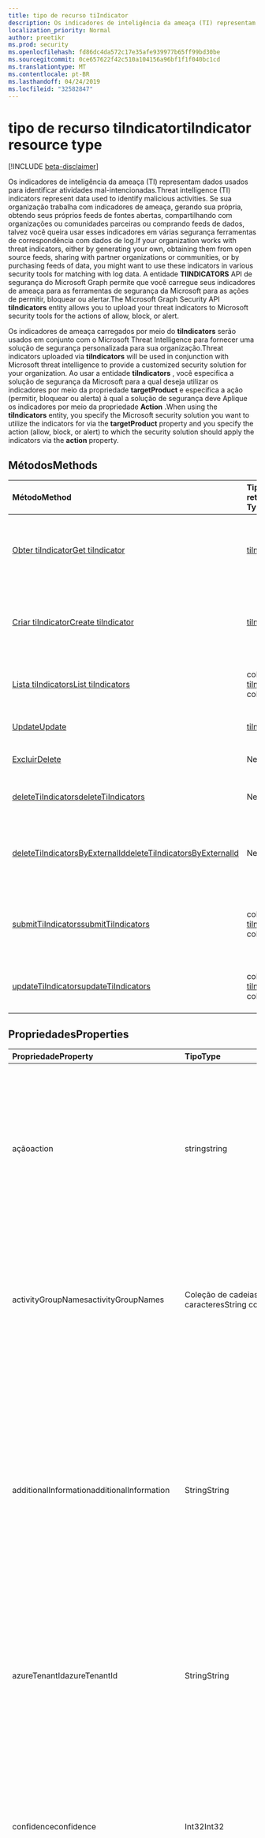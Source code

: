 ```yaml
---
title: tipo de recurso tiIndicator
description: Os indicadores de inteligência da ameaça (TI) representam dados usados para identificar atividades mal-intencionadas. Se sua organização trabalha com indicadores de ameaça, gerando sua própria, obtendo de feeds de origem aberta, compartilhando com organizações de parceiros ou comunidades, ou comprando feeds de dados, você geralmente deseja usar esses indicadores em várias segurança ferramentas de correspondência com dados de log. A entidade de segurança do gráfico tiIndicators permite que você carregue seus indicadores de ameaça para as ferramentas de segurança da Microsoft para as ações de permitir, bloquear ou alertar.
localization_priority: Normal
author: preetikr
ms.prod: security
ms.openlocfilehash: fd86dc4da572c17e35afe939977b65ff99bd30be
ms.sourcegitcommit: 0ce657622f42c510a104156a96bf1f1f040bc1cd
ms.translationtype: MT
ms.contentlocale: pt-BR
ms.lasthandoff: 04/24/2019
ms.locfileid: "32582847"
---
```

# <a name="tiindicator-resource-type"></a><span data-ttu-id="22541-105">tipo de recurso tiIndicator</span><span class="sxs-lookup"><span data-stu-id="22541-105">tiIndicator resource type</span></span>

[!INCLUDE [beta-disclaimer](../../includes/beta-disclaimer.md)]

<span data-ttu-id="22541-106">Os indicadores de inteligência da ameaça (TI) representam dados usados para identificar atividades mal-intencionadas.</span><span class="sxs-lookup"><span data-stu-id="22541-106">Threat intelligence (TI) indicators represent data used to identify malicious activities.</span></span> <span data-ttu-id="22541-107">Se sua organização trabalha com indicadores de ameaça, gerando sua própria, obtendo seus próprios feeds de fontes abertas, compartilhando com organizações ou comunidades parceiras ou comprando feeds de dados, talvez você queira usar esses indicadores em várias segurança ferramentas de correspondência com dados de log.</span><span class="sxs-lookup"><span data-stu-id="22541-107">If your organization works with threat indicators, either by generating your own, obtaining them from open source feeds, sharing with partner organizations or communities, or by purchasing feeds of data, you might want to use these indicators in various security tools for matching with log data.</span></span> <span data-ttu-id="22541-108">A entidade **TIINDICATORS** API de segurança do Microsoft Graph permite que você carregue seus indicadores de ameaça para as ferramentas de segurança da Microsoft para as ações de permitir, bloquear ou alertar.</span><span class="sxs-lookup"><span data-stu-id="22541-108">The Microsoft Graph Security API **tiIndicators** entity allows you to upload your threat indicators to Microsoft security tools for the actions of allow, block, or alert.</span></span>

<span data-ttu-id="22541-109">Os indicadores de ameaça carregados por meio do **tiIndicators** serão usados em conjunto com o Microsoft Threat Intelligence para fornecer uma solução de segurança personalizada para sua organização.</span><span class="sxs-lookup"><span data-stu-id="22541-109">Threat indicators uploaded via **tiIndicators** will be used in conjunction with Microsoft threat intelligence to provide a customized security solution for your organization.</span></span> <span data-ttu-id="22541-110">Ao usar a entidade **tiIndicators** , você especifica a solução de segurança da Microsoft para a qual deseja utilizar os indicadores por meio da propriedade **targetProduct** e especifica a ação (permitir, bloquear ou alerta) à qual a solução de segurança deve Aplique os indicadores por meio da propriedade **Action** .</span><span class="sxs-lookup"><span data-stu-id="22541-110">When using the **tiIndicators** entity, you specify the Microsoft security solution you want to utilize the indicators for via the **targetProduct** property and you specify the action (allow, block, or alert) to which the security solution should apply the indicators via the **action** property.</span></span>

## <a name="methods"></a><span data-ttu-id="22541-111">Métodos</span><span class="sxs-lookup"><span data-stu-id="22541-111">Methods</span></span>

| <span data-ttu-id="22541-112">Método</span><span class="sxs-lookup"><span data-stu-id="22541-112">Method</span></span>       | <span data-ttu-id="22541-113">Tipo de retorno</span><span class="sxs-lookup"><span data-stu-id="22541-113">Return Type</span></span> | <span data-ttu-id="22541-114">Descrição</span><span class="sxs-lookup"><span data-stu-id="22541-114">Description</span></span> |
|:-------------|:------------|:------------|
| [<span data-ttu-id="22541-115">Obter tiIndicator</span><span class="sxs-lookup"><span data-stu-id="22541-115">Get tiIndicator</span></span>](../api/tiindicator-get.md) | [<span data-ttu-id="22541-116">tiIndicator</span><span class="sxs-lookup"><span data-stu-id="22541-116">tiIndicator</span></span>](tiindicator.md) | <span data-ttu-id="22541-117">Leia as propriedades e os relacionamentos do objeto tiIndicator.</span><span class="sxs-lookup"><span data-stu-id="22541-117">Read properties and relationships of tiIndicator object.</span></span> |
| [<span data-ttu-id="22541-118">Criar tiIndicator</span><span class="sxs-lookup"><span data-stu-id="22541-118">Create tiIndicator</span></span>](../api/tiindicators-post.md) | [<span data-ttu-id="22541-119">tiIndicator</span><span class="sxs-lookup"><span data-stu-id="22541-119">tiIndicator</span></span>](tiindicator.md) | <span data-ttu-id="22541-120">Crie um novo tiIndicator postando na coleção tiIndicators.</span><span class="sxs-lookup"><span data-stu-id="22541-120">Create a new tiIndicator by posting to the tiIndicators collection.</span></span> |
| [<span data-ttu-id="22541-121">Lista tiIndicators</span><span class="sxs-lookup"><span data-stu-id="22541-121">List tiIndicators</span></span>](../api/tiindicators-list.md) | <span data-ttu-id="22541-122">coleção [tiIndicator](tiindicator.md)</span><span class="sxs-lookup"><span data-stu-id="22541-122">[tiIndicator](tiindicator.md) collection</span></span> | <span data-ttu-id="22541-123">Obtenha uma coleção de objetos tiIndicator.</span><span class="sxs-lookup"><span data-stu-id="22541-123">Get a tiIndicator object collection.</span></span> |
| [<span data-ttu-id="22541-124">Update</span><span class="sxs-lookup"><span data-stu-id="22541-124">Update</span></span>](../api/tiindicator-update.md) | [<span data-ttu-id="22541-125">tiIndicator</span><span class="sxs-lookup"><span data-stu-id="22541-125">tiIndicator</span></span>](tiindicator.md) | <span data-ttu-id="22541-126">Atualize o objeto tiIndicator.</span><span class="sxs-lookup"><span data-stu-id="22541-126">Update tiIndicator object.</span></span> |
| [<span data-ttu-id="22541-127">Excluir</span><span class="sxs-lookup"><span data-stu-id="22541-127">Delete</span></span>](../api/tiindicator-delete.md) | <span data-ttu-id="22541-128">Nenhum</span><span class="sxs-lookup"><span data-stu-id="22541-128">None</span></span> | <span data-ttu-id="22541-129">Exclua o objeto tiIndicator.</span><span class="sxs-lookup"><span data-stu-id="22541-129">Delete tiIndicator object.</span></span> |
|[<span data-ttu-id="22541-130">deleteTiIndicators</span><span class="sxs-lookup"><span data-stu-id="22541-130">deleteTiIndicators</span></span>](../api/tiindicator-deletetiindicators.md)|<span data-ttu-id="22541-131">Nenhum</span><span class="sxs-lookup"><span data-stu-id="22541-131">None</span></span>| <span data-ttu-id="22541-132">Excluir vários objetos tiIndicator.</span><span class="sxs-lookup"><span data-stu-id="22541-132">Delete multiple tiIndicator objects.</span></span>|
|[<span data-ttu-id="22541-133">deleteTiIndicatorsByExternalId</span><span class="sxs-lookup"><span data-stu-id="22541-133">deleteTiIndicatorsByExternalId</span></span>](../api/tiindicator-deletetiindicatorsbyexternalid.md)|<span data-ttu-id="22541-134">Nenhum</span><span class="sxs-lookup"><span data-stu-id="22541-134">None</span></span>| <span data-ttu-id="22541-135">Excluir vários objetos tiIndicator pela `externalId` propriedade.</span><span class="sxs-lookup"><span data-stu-id="22541-135">Delete multiple tiIndicator objects by the `externalId` property.</span></span>|
|[<span data-ttu-id="22541-136">submitTiIndicators</span><span class="sxs-lookup"><span data-stu-id="22541-136">submitTiIndicators</span></span>](../api/tiindicator-submittiindicators.md)|<span data-ttu-id="22541-137">coleção [tiIndicator](tiindicator.md)</span><span class="sxs-lookup"><span data-stu-id="22541-137">[tiIndicator](tiindicator.md) collection</span></span>|<span data-ttu-id="22541-138">Criar novo tiIndicators postando uma coleção tiIndicators.</span><span class="sxs-lookup"><span data-stu-id="22541-138">Create new tiIndicators by posting a tiIndicators collection.</span></span>|
|[<span data-ttu-id="22541-139">updateTiIndicators</span><span class="sxs-lookup"><span data-stu-id="22541-139">updateTiIndicators</span></span>](../api/tiindicator-updatetiindicators.md)|<span data-ttu-id="22541-140">coleção [tiIndicator](tiindicator.md)</span><span class="sxs-lookup"><span data-stu-id="22541-140">[tiIndicator](tiindicator.md) collection</span></span>| <span data-ttu-id="22541-141">Atualizar vários objetos tiIndicator.</span><span class="sxs-lookup"><span data-stu-id="22541-141">Update multiple tiIndicator objects.</span></span>|

## <a name="properties"></a><span data-ttu-id="22541-142">Propriedades</span><span class="sxs-lookup"><span data-stu-id="22541-142">Properties</span></span>

| <span data-ttu-id="22541-143">Propriedade</span><span class="sxs-lookup"><span data-stu-id="22541-143">Property</span></span>     | <span data-ttu-id="22541-144">Tipo</span><span class="sxs-lookup"><span data-stu-id="22541-144">Type</span></span>        | <span data-ttu-id="22541-145">Descrição</span><span class="sxs-lookup"><span data-stu-id="22541-145">Description</span></span> |
|:-------------|:------------|:------------|
|<span data-ttu-id="22541-146">ação</span><span class="sxs-lookup"><span data-stu-id="22541-146">action</span></span>|<span data-ttu-id="22541-147">string</span><span class="sxs-lookup"><span data-stu-id="22541-147">string</span></span>| <span data-ttu-id="22541-148">A ação a ser aplicada se o indicador for correspondido de dentro da ferramenta de segurança do targetProduct.</span><span class="sxs-lookup"><span data-stu-id="22541-148">The action to apply if the indicator is matched from within the targetProduct security tool.</span></span> <span data-ttu-id="22541-149">Os valores possíveis são: `unknown`, `allow`, `block`, `alert`.</span><span class="sxs-lookup"><span data-stu-id="22541-149">Possible values are: `unknown`, `allow`, `block`, `alert`.</span></span> <span data-ttu-id="22541-150">**Obrigatório.**</span><span class="sxs-lookup"><span data-stu-id="22541-150">**Required.**</span></span>|
|<span data-ttu-id="22541-151">activityGroupNames</span><span class="sxs-lookup"><span data-stu-id="22541-151">activityGroupNames</span></span>|<span data-ttu-id="22541-152">Coleção de cadeias de caracteres</span><span class="sxs-lookup"><span data-stu-id="22541-152">String collection</span></span>|<span data-ttu-id="22541-153">O nome do Cyber Threat Intelligence (s) para as partes responsáveis pela atividade mal-intencionada coberta pelo indicador de ameaças.</span><span class="sxs-lookup"><span data-stu-id="22541-153">The cyber threat intelligence name(s) for the parties responsible for the malicious activity covered by the threat indicator.</span></span>|
|<span data-ttu-id="22541-154">additionalInformation</span><span class="sxs-lookup"><span data-stu-id="22541-154">additionalInformation</span></span>|<span data-ttu-id="22541-155">String</span><span class="sxs-lookup"><span data-stu-id="22541-155">String</span></span>|<span data-ttu-id="22541-156">Uma área catchall na qual os dados extras do indicador não cobertos pelas outras propriedades de tiIndicator podem ser colocados.</span><span class="sxs-lookup"><span data-stu-id="22541-156">A catchall area into which extra data from the indicator not covered by the other tiIndicator properties may be placed.</span></span> <span data-ttu-id="22541-157">Os dados colocados no additionalInformation normalmente não serão utilizados pela ferramenta de segurança do targetProduct.</span><span class="sxs-lookup"><span data-stu-id="22541-157">Data placed into additionalInformation will typically not be utilized by the targetProduct security tool.</span></span>|
|<span data-ttu-id="22541-158">azureTenantId</span><span class="sxs-lookup"><span data-stu-id="22541-158">azureTenantId</span></span>|<span data-ttu-id="22541-159">String</span><span class="sxs-lookup"><span data-stu-id="22541-159">String</span></span>| <span data-ttu-id="22541-160">Marcado pelo sistema quando o indicador está ingerido.</span><span class="sxs-lookup"><span data-stu-id="22541-160">Stamped by the system when the indicator is ingested.</span></span> <span data-ttu-id="22541-161">A ID de locatário do Azure Active Directory do cliente remetente.</span><span class="sxs-lookup"><span data-stu-id="22541-161">The Azure Active Directory tenant id of submitting client.</span></span> <span data-ttu-id="22541-162">**Obrigatório.**</span><span class="sxs-lookup"><span data-stu-id="22541-162">**Required.**</span></span>|
|<span data-ttu-id="22541-163">confidence</span><span class="sxs-lookup"><span data-stu-id="22541-163">confidence</span></span>|<span data-ttu-id="22541-164">Int32</span><span class="sxs-lookup"><span data-stu-id="22541-164">Int32</span></span>|<span data-ttu-id="22541-165">Um inteiro representando a confiança dos dados dentro do indicador identifica precisamente o comportamento mal-intencionado.</span><span class="sxs-lookup"><span data-stu-id="22541-165">An integer representing the confidence the data within the indicator accurately identifies malicious behavior.</span></span> <span data-ttu-id="22541-166">Os valores aceitáveis são 0 – 100 com 100 sendo os mais altos.</span><span class="sxs-lookup"><span data-stu-id="22541-166">Acceptable values are 0 – 100 with 100 being the highest.</span></span>|
|<span data-ttu-id="22541-167">description</span><span class="sxs-lookup"><span data-stu-id="22541-167">description</span></span>|<span data-ttu-id="22541-168">String</span><span class="sxs-lookup"><span data-stu-id="22541-168">String</span></span>| <span data-ttu-id="22541-169">Breve descrição (100 caracteres ou menos) da ameaça representada pelo indicador.</span><span class="sxs-lookup"><span data-stu-id="22541-169">Brief description (100 characters or less) of the threat represented by the indicator.</span></span> <span data-ttu-id="22541-170">**Obrigatório.**</span><span class="sxs-lookup"><span data-stu-id="22541-170">**Required.**</span></span>|
|<span data-ttu-id="22541-171">diamondModel</span><span class="sxs-lookup"><span data-stu-id="22541-171">diamondModel</span></span>|[<span data-ttu-id="22541-172">diamondModel</span><span class="sxs-lookup"><span data-stu-id="22541-172">diamondModel</span></span>](#diamondmodel-values)|<span data-ttu-id="22541-173">A área do modelo em losango em que esse indicador existe.</span><span class="sxs-lookup"><span data-stu-id="22541-173">The area of the Diamond Model in which this indicator exists.</span></span> <span data-ttu-id="22541-174">Os valores possíveis são: `unknown`, `adversary`, `capability`, `infrastructure`, `victim`.</span><span class="sxs-lookup"><span data-stu-id="22541-174">Possible values are: `unknown`, `adversary`, `capability`, `infrastructure`, `victim`.</span></span>|
|<span data-ttu-id="22541-175">expirationDateTime</span><span class="sxs-lookup"><span data-stu-id="22541-175">expirationDateTime</span></span>|<span data-ttu-id="22541-176">DateTimeOffset</span><span class="sxs-lookup"><span data-stu-id="22541-176">DateTimeOffset</span></span>| <span data-ttu-id="22541-177">Cadeia de caracteres DateTime indicando quando o indicador expira.</span><span class="sxs-lookup"><span data-stu-id="22541-177">DateTime string indicating when the Indicator expires.</span></span> <span data-ttu-id="22541-178">Todos os indicadores devem ter uma data de vencimento para evitar indicadores obsoletos persistentes no sistema.</span><span class="sxs-lookup"><span data-stu-id="22541-178">All indicators must have an expiration date to avoid stale indicators persisting in the system.</span></span> <span data-ttu-id="22541-179">O tipo Timestamp representa informações de data e hora usando o formato ISO 8601 e está sempre no horário UTC.</span><span class="sxs-lookup"><span data-stu-id="22541-179">The Timestamp type represents date and time information using ISO 8601 format and is always in UTC time.</span></span> <span data-ttu-id="22541-180">Por exemplo, meia-noite em UTC no dia 1º de janeiro de 2014 teria esta aparência: `'2014-01-01T00:00:00Z'`.</span><span class="sxs-lookup"><span data-stu-id="22541-180">For example, midnight UTC on Jan 1, 2014 would look like this: `'2014-01-01T00:00:00Z'`.</span></span> <span data-ttu-id="22541-181">**Obrigatório.**</span><span class="sxs-lookup"><span data-stu-id="22541-181">**Required.**</span></span>|
|<span data-ttu-id="22541-182">externalId</span><span class="sxs-lookup"><span data-stu-id="22541-182">externalId</span></span>|<span data-ttu-id="22541-183">Cadeia de caracteres</span><span class="sxs-lookup"><span data-stu-id="22541-183">String</span></span>| <span data-ttu-id="22541-184">Um número de identificação que liga o indicador de volta para o sistema do provedor de indicadores (por exemplo, uma chave externa).</span><span class="sxs-lookup"><span data-stu-id="22541-184">An identification number that ties the indicator back to the indicator provider’s system (e.g. a foreign key).</span></span> |
|<span data-ttu-id="22541-185">id</span><span class="sxs-lookup"><span data-stu-id="22541-185">id</span></span>|<span data-ttu-id="22541-186">Cadeia de caracteres</span><span class="sxs-lookup"><span data-stu-id="22541-186">String</span></span>|<span data-ttu-id="22541-187">Criado pelo sistema quando o indicador é ingerido.</span><span class="sxs-lookup"><span data-stu-id="22541-187">Created by the system when the indicator is ingested.</span></span> <span data-ttu-id="22541-188">GUID gerado/identificador exclusivo.</span><span class="sxs-lookup"><span data-stu-id="22541-188">Generated GUID/unique identifier.</span></span> <span data-ttu-id="22541-189">Somente leitura.</span><span class="sxs-lookup"><span data-stu-id="22541-189">Read-only.</span></span>|
|<span data-ttu-id="22541-190">ingestedDateTime</span><span class="sxs-lookup"><span data-stu-id="22541-190">ingestedDateTime</span></span>|<span data-ttu-id="22541-191">DateTimeOffset</span><span class="sxs-lookup"><span data-stu-id="22541-191">DateTimeOffset</span></span>| <span data-ttu-id="22541-192">Marcado pelo sistema quando o indicador está ingerido.</span><span class="sxs-lookup"><span data-stu-id="22541-192">Stamped by the system when the indicator is ingested.</span></span> <span data-ttu-id="22541-193">O tipo Timestamp representa informações de data e hora usando o formato ISO 8601 e está sempre no horário UTC.</span><span class="sxs-lookup"><span data-stu-id="22541-193">The Timestamp type represents date and time information using ISO 8601 format and is always in UTC time.</span></span> <span data-ttu-id="22541-194">Por exemplo, meia-noite em UTC no dia 1º de janeiro de 2014 teria esta aparência: `'2014-01-01T00:00:00Z'`</span><span class="sxs-lookup"><span data-stu-id="22541-194">For example, midnight UTC on Jan 1, 2014 would look like this: `'2014-01-01T00:00:00Z'`</span></span>|
|<span data-ttu-id="22541-195">isActive</span><span class="sxs-lookup"><span data-stu-id="22541-195">isActive</span></span>|<span data-ttu-id="22541-196">Booliano</span><span class="sxs-lookup"><span data-stu-id="22541-196">Boolean</span></span>| <span data-ttu-id="22541-197">Usado para desativar indicadores no sistema.</span><span class="sxs-lookup"><span data-stu-id="22541-197">Used to deactivate indicators within system.</span></span> <span data-ttu-id="22541-198">Por padrão, qualquer indicador enviado é definido como ativo.</span><span class="sxs-lookup"><span data-stu-id="22541-198">By default, any indicator submitted is set as active.</span></span> <span data-ttu-id="22541-199">No enTanto, os provedores podem enviar indicadores existentes com este conjunto como ' false ' para desativar indicadores no sistema.</span><span class="sxs-lookup"><span data-stu-id="22541-199">However, providers may submit existing indicators with this set to ‘False’ to deactivate indicators in the system.</span></span>|
|<span data-ttu-id="22541-200">killChain</span><span class="sxs-lookup"><span data-stu-id="22541-200">killChain</span></span>|<span data-ttu-id="22541-201">coleção [killChain](#killchain-values)</span><span class="sxs-lookup"><span data-stu-id="22541-201">[killChain](#killchain-values) collection</span></span>|<span data-ttu-id="22541-202">Uma matriz JSON de cadeias de caracteres que descreve o ponto ou os pontos na cadeia de Kill que este indicador aponta.</span><span class="sxs-lookup"><span data-stu-id="22541-202">A JSON array of strings that describes which point or points on the Kill Chain this indicator targets.</span></span> <span data-ttu-id="22541-203">Consulte ' valores killChain ' abaixo para ver os valores exatos.</span><span class="sxs-lookup"><span data-stu-id="22541-203">See ‘killChain values’ below for exact values.</span></span> |
|<span data-ttu-id="22541-204">knownFalsePositives</span><span class="sxs-lookup"><span data-stu-id="22541-204">knownFalsePositives</span></span>|<span data-ttu-id="22541-205">String</span><span class="sxs-lookup"><span data-stu-id="22541-205">String</span></span>|<span data-ttu-id="22541-206">Cenários nos quais o indicador pode causar falsos positivos.</span><span class="sxs-lookup"><span data-stu-id="22541-206">Scenarios in which the indicator may cause false positives.</span></span> <span data-ttu-id="22541-207">Isso deve ser um texto legível por pessoas.</span><span class="sxs-lookup"><span data-stu-id="22541-207">This should be human-readable text.</span></span>|
|<span data-ttu-id="22541-208">lastReportedDateTime</span><span class="sxs-lookup"><span data-stu-id="22541-208">lastReportedDateTime</span></span>|<span data-ttu-id="22541-209">DateTimeOffset</span><span class="sxs-lookup"><span data-stu-id="22541-209">DateTimeOffset</span></span>|<span data-ttu-id="22541-210">A última vez que o indicador foi visto.</span><span class="sxs-lookup"><span data-stu-id="22541-210">The last time the indicator was seen.</span></span> <span data-ttu-id="22541-211">O tipo Timestamp representa informações de data e hora usando o formato ISO 8601 e está sempre no horário UTC.</span><span class="sxs-lookup"><span data-stu-id="22541-211">The Timestamp type represents date and time information using ISO 8601 format and is always in UTC time.</span></span> <span data-ttu-id="22541-212">Por exemplo, meia-noite em UTC no dia 1º de janeiro de 2014 teria esta aparência: `'2014-01-01T00:00:00Z'`</span><span class="sxs-lookup"><span data-stu-id="22541-212">For example, midnight UTC on Jan 1, 2014 would look like this: `'2014-01-01T00:00:00Z'`</span></span>|
|<span data-ttu-id="22541-213">malwareFamilyNames</span><span class="sxs-lookup"><span data-stu-id="22541-213">malwareFamilyNames</span></span>|<span data-ttu-id="22541-214">Coleção de cadeias de caracteres</span><span class="sxs-lookup"><span data-stu-id="22541-214">String collection</span></span>|<span data-ttu-id="22541-215">O nome da família de malware associado a um indicador, se existir.</span><span class="sxs-lookup"><span data-stu-id="22541-215">The malware family name associated with an indicator if it exists.</span></span> <span data-ttu-id="22541-216">A Microsoft prefere o nome da família de malware da Microsoft, se possível, que possa ser encontrado por meio da [enciclopédia de ameaças](https://www.microsoft.com/wdsi/threats)de inteligência de segurança do Windows Defender.</span><span class="sxs-lookup"><span data-stu-id="22541-216">Microsoft prefers the Microsoft malware family name if at all possible which can be found via the Windows Defender Security Intelligence [threat encyclopedia](https://www.microsoft.com/wdsi/threats).</span></span>|
|<span data-ttu-id="22541-217">passiveOnly</span><span class="sxs-lookup"><span data-stu-id="22541-217">passiveOnly</span></span>|<span data-ttu-id="22541-218">Booliano</span><span class="sxs-lookup"><span data-stu-id="22541-218">Boolean</span></span> |<span data-ttu-id="22541-219">Determina se o indicador deve acionar um evento que é visível para um usuário final.</span><span class="sxs-lookup"><span data-stu-id="22541-219">Determines if the indicator should trigger an event that is visible to an end-user.</span></span> <span data-ttu-id="22541-220">Quando definido como ' true ', as ferramentas de segurança não notificarão o usuário final de que um ' hit ' ocorreu.</span><span class="sxs-lookup"><span data-stu-id="22541-220">When set to ‘true,’ security tools will not notify the end user that a ‘hit’ has occurred.</span></span> <span data-ttu-id="22541-221">Isso geralmente é tratado como um modo de auditoria ou silencioso por produtos de segurança onde eles simplesmente farão o registro de que uma correspondência ocorreu, mas não executará a ação.</span><span class="sxs-lookup"><span data-stu-id="22541-221">This is most often treated as audit or silent mode by security products where they will simply log that a match occurred but will not perform the action.</span></span> <span data-ttu-id="22541-222">O valor padrão é falso.</span><span class="sxs-lookup"><span data-stu-id="22541-222">Default value is false.</span></span> |
|<span data-ttu-id="22541-223">severity</span><span class="sxs-lookup"><span data-stu-id="22541-223">severity</span></span>|<span data-ttu-id="22541-224">Int32</span><span class="sxs-lookup"><span data-stu-id="22541-224">Int32</span></span>| <span data-ttu-id="22541-225">Um inteiro que representa a gravidade do comportamento mal-intencionado identificado pelos dados dentro do indicador.</span><span class="sxs-lookup"><span data-stu-id="22541-225">An integer representing the severity of the malicious behavior identified by the data within the indicator.</span></span> <span data-ttu-id="22541-226">Os valores aceitáveis são 0 – 5, onde 5 é o mais grave e zero não é grave.</span><span class="sxs-lookup"><span data-stu-id="22541-226">Acceptable values are 0 – 5 where 5 is the most severe and zero is not severe at all.</span></span> <span data-ttu-id="22541-227">O valor padrão é 3.</span><span class="sxs-lookup"><span data-stu-id="22541-227">Default value is 3.</span></span> |
|<span data-ttu-id="22541-228">tags</span><span class="sxs-lookup"><span data-stu-id="22541-228">tags</span></span>|<span data-ttu-id="22541-229">String collection</span><span class="sxs-lookup"><span data-stu-id="22541-229">String collection</span></span>|<span data-ttu-id="22541-230">Uma matriz JSON de cadeias de caracteres que armazena marcas arbitrárias/palavras-chave.</span><span class="sxs-lookup"><span data-stu-id="22541-230">A JSON array of strings that stores arbitrary tags/keywords.</span></span> |
|<span data-ttu-id="22541-231">targetProduct</span><span class="sxs-lookup"><span data-stu-id="22541-231">targetProduct</span></span>|<span data-ttu-id="22541-232">String</span><span class="sxs-lookup"><span data-stu-id="22541-232">String</span></span>|<span data-ttu-id="22541-233">Um valor String que representa um único produto de segurança ao qual o indicador deve ser aplicado.</span><span class="sxs-lookup"><span data-stu-id="22541-233">A string value representing a single security product to which the indicator should be applied.</span></span> <span data-ttu-id="22541-234">Os valores aceitáveis `Azure Sentinel`são:.</span><span class="sxs-lookup"><span data-stu-id="22541-234">Acceptable values are: `Azure Sentinel`.</span></span> <span data-ttu-id="22541-235">**Required**</span><span class="sxs-lookup"><span data-stu-id="22541-235">**Required**</span></span>|
|<span data-ttu-id="22541-236">threattype</span><span class="sxs-lookup"><span data-stu-id="22541-236">threatType</span></span>|[<span data-ttu-id="22541-237">threattype</span><span class="sxs-lookup"><span data-stu-id="22541-237">threatType</span></span>](#threattype-values)| <span data-ttu-id="22541-238">Cada indicador deve ter um tipo de ameaça de indicador válido.</span><span class="sxs-lookup"><span data-stu-id="22541-238">Each indicator must have a valid Indicator Threat Type.</span></span> <span data-ttu-id="22541-239">Os valores possíveis são: `Botnet`, `C2`, `CryptoMining`, `Darknet`, `DDoS`, `MaliciousUrl`, `Malware`, `Phishing`, `Proxy`, `PUA`, `WatchList`.</span><span class="sxs-lookup"><span data-stu-id="22541-239">Possible values are: `Botnet`, `C2`, `CryptoMining`, `Darknet`, `DDoS`, `MaliciousUrl`, `Malware`, `Phishing`, `Proxy`, `PUA`, `WatchList`.</span></span> <span data-ttu-id="22541-240">**Obrigatório.**</span><span class="sxs-lookup"><span data-stu-id="22541-240">**Required.**</span></span> |
|<span data-ttu-id="22541-241">tlpLevel</span><span class="sxs-lookup"><span data-stu-id="22541-241">tlpLevel</span></span>|[<span data-ttu-id="22541-242">tlpLevel</span><span class="sxs-lookup"><span data-stu-id="22541-242">tlpLevel</span></span>](#tlplevel-values)| <span data-ttu-id="22541-243">Valor do protocolo de luz de tráfego para o indicador.</span><span class="sxs-lookup"><span data-stu-id="22541-243">Traffic Light Protocol value for the indicator.</span></span> <span data-ttu-id="22541-244">Os valores possíveis são: `unknown`, `white`, `green`, `amber`, `red`.</span><span class="sxs-lookup"><span data-stu-id="22541-244">Possible values are: `unknown`, `white`, `green`, `amber`, `red`.</span></span> <span data-ttu-id="22541-245">**Obrigatório.**</span><span class="sxs-lookup"><span data-stu-id="22541-245">**Required.**</span></span>|

### <a name="indicator-observables---email"></a><span data-ttu-id="22541-246">Indicador observáveis-email</span><span class="sxs-lookup"><span data-stu-id="22541-246">Indicator Observables - Email</span></span>

| <span data-ttu-id="22541-247">Propriedade</span><span class="sxs-lookup"><span data-stu-id="22541-247">Property</span></span>     | <span data-ttu-id="22541-248">Tipo</span><span class="sxs-lookup"><span data-stu-id="22541-248">Type</span></span>        | <span data-ttu-id="22541-249">Descrição</span><span class="sxs-lookup"><span data-stu-id="22541-249">Description</span></span> |
|:-------------|:------------|:------------|
|<span data-ttu-id="22541-250">emailEncoding</span><span class="sxs-lookup"><span data-stu-id="22541-250">emailEncoding</span></span>|<span data-ttu-id="22541-251">String</span><span class="sxs-lookup"><span data-stu-id="22541-251">String</span></span>|<span data-ttu-id="22541-252">O tipo de codificação de texto usado no email.</span><span class="sxs-lookup"><span data-stu-id="22541-252">The type of text encoding used in the email.</span></span>|
|<span data-ttu-id="22541-253">emailLanguage</span><span class="sxs-lookup"><span data-stu-id="22541-253">emailLanguage</span></span>|<span data-ttu-id="22541-254">String</span><span class="sxs-lookup"><span data-stu-id="22541-254">String</span></span>|<span data-ttu-id="22541-255">O idioma do email.</span><span class="sxs-lookup"><span data-stu-id="22541-255">The language of the email.</span></span>|
|<span data-ttu-id="22541-256">emailRecipient</span><span class="sxs-lookup"><span data-stu-id="22541-256">emailRecipient</span></span>|<span data-ttu-id="22541-257">String</span><span class="sxs-lookup"><span data-stu-id="22541-257">String</span></span>|<span data-ttu-id="22541-258">Endereço de email do destinatário.</span><span class="sxs-lookup"><span data-stu-id="22541-258">Recipient email address.</span></span>|
|<span data-ttu-id="22541-259">emailSenderAddress</span><span class="sxs-lookup"><span data-stu-id="22541-259">emailSenderAddress</span></span>|<span data-ttu-id="22541-260">String</span><span class="sxs-lookup"><span data-stu-id="22541-260">String</span></span>|<span data-ttu-id="22541-261">Endereço de email do attacker& # 124; vítima.</span><span class="sxs-lookup"><span data-stu-id="22541-261">Email address of the attacker&#124;victim.</span></span>|
|<span data-ttu-id="22541-262">emailSenderName</span><span class="sxs-lookup"><span data-stu-id="22541-262">emailSenderName</span></span>|<span data-ttu-id="22541-263">String</span><span class="sxs-lookup"><span data-stu-id="22541-263">String</span></span>|<span data-ttu-id="22541-264">Nome exibido da attacker& # 124; vítima.</span><span class="sxs-lookup"><span data-stu-id="22541-264">Displayed name of the attacker&#124;victim.</span></span>|
|<span data-ttu-id="22541-265">emailSourceDomain</span><span class="sxs-lookup"><span data-stu-id="22541-265">emailSourceDomain</span></span>|<span data-ttu-id="22541-266">String</span><span class="sxs-lookup"><span data-stu-id="22541-266">String</span></span>|<span data-ttu-id="22541-267">Domínio usado no email.</span><span class="sxs-lookup"><span data-stu-id="22541-267">Domain used in the email.</span></span>|
|<span data-ttu-id="22541-268">emailSourceIpAddress</span><span class="sxs-lookup"><span data-stu-id="22541-268">emailSourceIpAddress</span></span>|<span data-ttu-id="22541-269">String</span><span class="sxs-lookup"><span data-stu-id="22541-269">String</span></span>|<span data-ttu-id="22541-270">Endereço IP de origem do email.</span><span class="sxs-lookup"><span data-stu-id="22541-270">Source IP address of email.</span></span>|
|<span data-ttu-id="22541-271">emailSubject</span><span class="sxs-lookup"><span data-stu-id="22541-271">emailSubject</span></span>|<span data-ttu-id="22541-272">String</span><span class="sxs-lookup"><span data-stu-id="22541-272">String</span></span>|<span data-ttu-id="22541-273">Linha de assunto do email.</span><span class="sxs-lookup"><span data-stu-id="22541-273">Subject line of email.</span></span>|
|<span data-ttu-id="22541-274">emailXMailer</span><span class="sxs-lookup"><span data-stu-id="22541-274">emailXMailer</span></span>|<span data-ttu-id="22541-275">String</span><span class="sxs-lookup"><span data-stu-id="22541-275">String</span></span>|<span data-ttu-id="22541-276">Valor do X-Mailer usado no email.</span><span class="sxs-lookup"><span data-stu-id="22541-276">X-Mailer value used in the email.</span></span>|

### <a name="indicator-observables---file"></a><span data-ttu-id="22541-277">Indicador observáveis-arquivo</span><span class="sxs-lookup"><span data-stu-id="22541-277">Indicator Observables - File</span></span>

| <span data-ttu-id="22541-278">Propriedade</span><span class="sxs-lookup"><span data-stu-id="22541-278">Property</span></span>     | <span data-ttu-id="22541-279">Tipo</span><span class="sxs-lookup"><span data-stu-id="22541-279">Type</span></span>        | <span data-ttu-id="22541-280">Descrição</span><span class="sxs-lookup"><span data-stu-id="22541-280">Description</span></span> |
|:-------------|:------------|:------------|
|<span data-ttu-id="22541-281">fileCompileDateTime</span><span class="sxs-lookup"><span data-stu-id="22541-281">fileCompileDateTime</span></span>|<span data-ttu-id="22541-282">DateTimeOffset</span><span class="sxs-lookup"><span data-stu-id="22541-282">DateTimeOffset</span></span>|<span data-ttu-id="22541-283">DateTime quando o arquivo foi compilado.</span><span class="sxs-lookup"><span data-stu-id="22541-283">DateTime when the file was compiled.</span></span> <span data-ttu-id="22541-284">O tipo Timestamp representa informações de data e hora usando o formato ISO 8601 e está sempre no horário UTC.</span><span class="sxs-lookup"><span data-stu-id="22541-284">The Timestamp type represents date and time information using ISO 8601 format and is always in UTC time.</span></span> <span data-ttu-id="22541-285">Por exemplo, meia-noite em UTC no dia 1º de janeiro de 2014 teria esta aparência: `'2014-01-01T00:00:00Z'`</span><span class="sxs-lookup"><span data-stu-id="22541-285">For example, midnight UTC on Jan 1, 2014 would look like this: `'2014-01-01T00:00:00Z'`</span></span>|
|<span data-ttu-id="22541-286">fileCreatedDateTime</span><span class="sxs-lookup"><span data-stu-id="22541-286">fileCreatedDateTime</span></span>|<span data-ttu-id="22541-287">DateTimeOffset</span><span class="sxs-lookup"><span data-stu-id="22541-287">DateTimeOffset</span></span>| <span data-ttu-id="22541-288">DateTime quando o arquivo foi criado. O tipo TIMESTAMP representa informações de data e hora usando o formato ISO 8601 e está sempre no horário UTC.</span><span class="sxs-lookup"><span data-stu-id="22541-288">DateTime when the file was created.The Timestamp type represents date and time information using ISO 8601 format and is always in UTC time.</span></span> <span data-ttu-id="22541-289">Por exemplo, meia-noite em UTC no dia 1º de janeiro de 2014 teria esta aparência: `'2014-01-01T00:00:00Z'`</span><span class="sxs-lookup"><span data-stu-id="22541-289">For example, midnight UTC on Jan 1, 2014 would look like this: `'2014-01-01T00:00:00Z'`</span></span>|
|<span data-ttu-id="22541-290">fileHashType</span><span class="sxs-lookup"><span data-stu-id="22541-290">fileHashType</span></span>|<span data-ttu-id="22541-291">string</span><span class="sxs-lookup"><span data-stu-id="22541-291">string</span></span>| <span data-ttu-id="22541-292">O tipo de hash armazenado em fileHashvalue.</span><span class="sxs-lookup"><span data-stu-id="22541-292">The type of hash stored in fileHashValue.</span></span> <span data-ttu-id="22541-293">Os valores possíveis são: `unknown`, `sha1`, `sha256`, `md5`, `authenticodeHash256`, `lsHash`, `ctph`.</span><span class="sxs-lookup"><span data-stu-id="22541-293">Possible values are: `unknown`, `sha1`, `sha256`, `md5`, `authenticodeHash256`, `lsHash`, `ctph`.</span></span>|
|<span data-ttu-id="22541-294">fileHashvalue</span><span class="sxs-lookup"><span data-stu-id="22541-294">fileHashValue</span></span>|<span data-ttu-id="22541-295">String</span><span class="sxs-lookup"><span data-stu-id="22541-295">String</span></span>| <span data-ttu-id="22541-296">O valor de hash do arquivo.</span><span class="sxs-lookup"><span data-stu-id="22541-296">The file hash value.</span></span>|
|<span data-ttu-id="22541-297">fileMutexname</span><span class="sxs-lookup"><span data-stu-id="22541-297">fileMutexName</span></span>|<span data-ttu-id="22541-298">String</span><span class="sxs-lookup"><span data-stu-id="22541-298">String</span></span>| <span data-ttu-id="22541-299">Nome mutex usado em detecções baseadas em arquivo.</span><span class="sxs-lookup"><span data-stu-id="22541-299">Mutex name used in file-based detections.</span></span>|
|<span data-ttu-id="22541-300">fileName</span><span class="sxs-lookup"><span data-stu-id="22541-300">fileName</span></span>|<span data-ttu-id="22541-301">String</span><span class="sxs-lookup"><span data-stu-id="22541-301">String</span></span>|<span data-ttu-id="22541-302">Nome do arquivo se o indicador for baseado em arquivo.</span><span class="sxs-lookup"><span data-stu-id="22541-302">Name of the file if the indicator is file-based.</span></span> <span data-ttu-id="22541-303">Vários nomes de arquivo podem ser delimitados por vírgulas.</span><span class="sxs-lookup"><span data-stu-id="22541-303">Multiple file names may be delimited by commas.</span></span> |
|<span data-ttu-id="22541-304">filePackr</span><span class="sxs-lookup"><span data-stu-id="22541-304">filePacker</span></span>|<span data-ttu-id="22541-305">String</span><span class="sxs-lookup"><span data-stu-id="22541-305">String</span></span>|<span data-ttu-id="22541-306">O empacotador usado para criar o arquivo em questão.</span><span class="sxs-lookup"><span data-stu-id="22541-306">The packer used to build the file in question.</span></span>|
|<span data-ttu-id="22541-307">filePath</span><span class="sxs-lookup"><span data-stu-id="22541-307">filePath</span></span>|<span data-ttu-id="22541-308">String</span><span class="sxs-lookup"><span data-stu-id="22541-308">String</span></span>|<span data-ttu-id="22541-309">Caminho do arquivo que indica o compromisso.</span><span class="sxs-lookup"><span data-stu-id="22541-309">Path of file indicating compromise.</span></span> <span data-ttu-id="22541-310">Pode ser um caminho de estilo Windows ou \* Nix.</span><span class="sxs-lookup"><span data-stu-id="22541-310">May be a Windows or \*nix style path.</span></span>|
|<span data-ttu-id="22541-311">Tamanho</span><span class="sxs-lookup"><span data-stu-id="22541-311">fileSize</span></span>|<span data-ttu-id="22541-312">Int64</span><span class="sxs-lookup"><span data-stu-id="22541-312">Int64</span></span>|<span data-ttu-id="22541-313">Tamanho do arquivo em bytes.</span><span class="sxs-lookup"><span data-stu-id="22541-313">Size of the file in bytes.</span></span>|
|<span data-ttu-id="22541-314">fileType</span><span class="sxs-lookup"><span data-stu-id="22541-314">fileType</span></span>|<span data-ttu-id="22541-315">String</span><span class="sxs-lookup"><span data-stu-id="22541-315">String</span></span>| <span data-ttu-id="22541-316">Descrição de texto do tipo de arquivo.</span><span class="sxs-lookup"><span data-stu-id="22541-316">Text description of the type of file.</span></span> <span data-ttu-id="22541-317">Por exemplo, "documento do Word" ou "binário".</span><span class="sxs-lookup"><span data-stu-id="22541-317">For example, “Word Document” or “Binary”.</span></span>|

### <a name="indicator-observables---network"></a><span data-ttu-id="22541-318">Indicador observáveis-rede</span><span class="sxs-lookup"><span data-stu-id="22541-318">Indicator Observables - Network</span></span>

| <span data-ttu-id="22541-319">Propriedade</span><span class="sxs-lookup"><span data-stu-id="22541-319">Property</span></span>     | <span data-ttu-id="22541-320">Tipo</span><span class="sxs-lookup"><span data-stu-id="22541-320">Type</span></span>        | <span data-ttu-id="22541-321">Descrição</span><span class="sxs-lookup"><span data-stu-id="22541-321">Description</span></span> |
|:-------------|:------------|:------------|
|<span data-ttu-id="22541-322">domainName</span><span class="sxs-lookup"><span data-stu-id="22541-322">domainName</span></span>|<span data-ttu-id="22541-323">Cadeia de caracteres</span><span class="sxs-lookup"><span data-stu-id="22541-323">String</span></span>|<span data-ttu-id="22541-324">Nome de domínio associado a esse indicador.</span><span class="sxs-lookup"><span data-stu-id="22541-324">Domain name associated with this indicator.</span></span> <span data-ttu-id="22541-325">Deve ser do formato subdomain. domain. TopLevelDomain (por exemplo, baddomain.domain.net)</span><span class="sxs-lookup"><span data-stu-id="22541-325">Should be of the format subdomain.domain.topleveldomain (For example, baddomain.domain.net)</span></span>|
|<span data-ttu-id="22541-326">networkCidrBlock</span><span class="sxs-lookup"><span data-stu-id="22541-326">networkCidrBlock</span></span>|<span data-ttu-id="22541-327">String</span><span class="sxs-lookup"><span data-stu-id="22541-327">String</span></span>| <span data-ttu-id="22541-328">Representação de notação de bloqueio CIDR da rede referenciada neste indicador.</span><span class="sxs-lookup"><span data-stu-id="22541-328">CIDR Block notation representation of the network referenced in this indicator.</span></span> <span data-ttu-id="22541-329">Use somente se a origem e o destino não puderem ser identificados.</span><span class="sxs-lookup"><span data-stu-id="22541-329">Use only if the Source and Destination cannot be identified.</span></span> |
|<span data-ttu-id="22541-330">networkDestinationAsn</span><span class="sxs-lookup"><span data-stu-id="22541-330">networkDestinationAsn</span></span>|<span data-ttu-id="22541-331">Int32</span><span class="sxs-lookup"><span data-stu-id="22541-331">Int32</span></span>|<span data-ttu-id="22541-332">O identificador de sistema autônomo de destino da rede referenciada no indicador.</span><span class="sxs-lookup"><span data-stu-id="22541-332">The destination autonomous system identifier of the network referenced in the indicator.</span></span>|
|<span data-ttu-id="22541-333">networkDestinationCidrBlock</span><span class="sxs-lookup"><span data-stu-id="22541-333">networkDestinationCidrBlock</span></span>|<span data-ttu-id="22541-334">String</span><span class="sxs-lookup"><span data-stu-id="22541-334">String</span></span>|<span data-ttu-id="22541-335">Representação de notação de bloqueio CIDR da rede de destino neste indicador.</span><span class="sxs-lookup"><span data-stu-id="22541-335">CIDR Block notation representation of the destination network in this indicator.</span></span>|
|<span data-ttu-id="22541-336">networkDestinationIPv4</span><span class="sxs-lookup"><span data-stu-id="22541-336">networkDestinationIPv4</span></span>|<span data-ttu-id="22541-337">String</span><span class="sxs-lookup"><span data-stu-id="22541-337">String</span></span>|<span data-ttu-id="22541-338">Destino do endereço IP IPv4.</span><span class="sxs-lookup"><span data-stu-id="22541-338">IPv4 IP address destination.</span></span>|
|<span data-ttu-id="22541-339">networkDestinationIPv6</span><span class="sxs-lookup"><span data-stu-id="22541-339">networkDestinationIPv6</span></span>|<span data-ttu-id="22541-340">String</span><span class="sxs-lookup"><span data-stu-id="22541-340">String</span></span>|<span data-ttu-id="22541-341">Destino do endereço IP IPv6.</span><span class="sxs-lookup"><span data-stu-id="22541-341">IPv6 IP address destination.</span></span>|
|<span data-ttu-id="22541-342">networkDestinationPort</span><span class="sxs-lookup"><span data-stu-id="22541-342">networkDestinationPort</span></span>|<span data-ttu-id="22541-343">Int32</span><span class="sxs-lookup"><span data-stu-id="22541-343">Int32</span></span>|<span data-ttu-id="22541-344">Destino da porta TCP.</span><span class="sxs-lookup"><span data-stu-id="22541-344">TCP port destination.</span></span>|
|<span data-ttu-id="22541-345">networkIPv4</span><span class="sxs-lookup"><span data-stu-id="22541-345">networkIPv4</span></span>|<span data-ttu-id="22541-346">String</span><span class="sxs-lookup"><span data-stu-id="22541-346">String</span></span>| <span data-ttu-id="22541-347">Endereço IP IPv4.</span><span class="sxs-lookup"><span data-stu-id="22541-347">IPv4 IP address.</span></span> <span data-ttu-id="22541-348">Use somente se a origem e o destino não puderem ser identificados.</span><span class="sxs-lookup"><span data-stu-id="22541-348">Use only if the Source and Destination cannot be identified.</span></span> |
|<span data-ttu-id="22541-349">networkIPv6</span><span class="sxs-lookup"><span data-stu-id="22541-349">networkIPv6</span></span>|<span data-ttu-id="22541-350">String</span><span class="sxs-lookup"><span data-stu-id="22541-350">String</span></span>| <span data-ttu-id="22541-351">Endereço IP IPv6.</span><span class="sxs-lookup"><span data-stu-id="22541-351">IPv6 IP address.</span></span> <span data-ttu-id="22541-352">Use somente se a origem e o destino não puderem ser identificados.</span><span class="sxs-lookup"><span data-stu-id="22541-352">Use only if the Source and Destination cannot be identified.</span></span> |
|<span data-ttu-id="22541-353">networkPort</span><span class="sxs-lookup"><span data-stu-id="22541-353">networkPort</span></span>|<span data-ttu-id="22541-354">Int32</span><span class="sxs-lookup"><span data-stu-id="22541-354">Int32</span></span>| <span data-ttu-id="22541-355">Porta TCP.</span><span class="sxs-lookup"><span data-stu-id="22541-355">TCP port.</span></span> <span data-ttu-id="22541-356">Use somente se a origem e o destino não puderem ser identificados.</span><span class="sxs-lookup"><span data-stu-id="22541-356">Use only if the Source and Destination cannot be identified.</span></span> |
|<span data-ttu-id="22541-357">networkProtocol</span><span class="sxs-lookup"><span data-stu-id="22541-357">networkProtocol</span></span>|<span data-ttu-id="22541-358">Int32</span><span class="sxs-lookup"><span data-stu-id="22541-358">Int32</span></span>|<span data-ttu-id="22541-359">Representação decimal do campo de protocolo no cabeçalho IPv4.</span><span class="sxs-lookup"><span data-stu-id="22541-359">Decimal representation of the protocol field in the IPv4 header.</span></span>|
|<span data-ttu-id="22541-360">networkSourceAsn</span><span class="sxs-lookup"><span data-stu-id="22541-360">networkSourceAsn</span></span>|<span data-ttu-id="22541-361">Int32</span><span class="sxs-lookup"><span data-stu-id="22541-361">Int32</span></span>|<span data-ttu-id="22541-362">O identificador de sistema autônomo de origem da rede referenciada no indicador.</span><span class="sxs-lookup"><span data-stu-id="22541-362">The source autonomous system identifier of the network referenced in the indicator.</span></span>|
|<span data-ttu-id="22541-363">networkSourceCidrBlock</span><span class="sxs-lookup"><span data-stu-id="22541-363">networkSourceCidrBlock</span></span>|<span data-ttu-id="22541-364">String</span><span class="sxs-lookup"><span data-stu-id="22541-364">String</span></span>|<span data-ttu-id="22541-365">Representação de notação de bloqueio CIDR da rede de origem neste indicador</span><span class="sxs-lookup"><span data-stu-id="22541-365">CIDR Block notation representation of the source network in this indicator</span></span>|
|<span data-ttu-id="22541-366">networkSourceIPv4</span><span class="sxs-lookup"><span data-stu-id="22541-366">networkSourceIPv4</span></span>|<span data-ttu-id="22541-367">String</span><span class="sxs-lookup"><span data-stu-id="22541-367">String</span></span>|<span data-ttu-id="22541-368">Origem do endereço IP IPv4.</span><span class="sxs-lookup"><span data-stu-id="22541-368">IPv4 IP Address source.</span></span>|
|<span data-ttu-id="22541-369">networkSourceIPv6</span><span class="sxs-lookup"><span data-stu-id="22541-369">networkSourceIPv6</span></span>|<span data-ttu-id="22541-370">String</span><span class="sxs-lookup"><span data-stu-id="22541-370">String</span></span>|<span data-ttu-id="22541-371">Origem do endereço IP IPv6.</span><span class="sxs-lookup"><span data-stu-id="22541-371">IPv6 IP Address source.</span></span>|
|<span data-ttu-id="22541-372">networkSourcePort</span><span class="sxs-lookup"><span data-stu-id="22541-372">networkSourcePort</span></span>|<span data-ttu-id="22541-373">Int32</span><span class="sxs-lookup"><span data-stu-id="22541-373">Int32</span></span>|<span data-ttu-id="22541-374">Origem da porta TCP.</span><span class="sxs-lookup"><span data-stu-id="22541-374">TCP port source.</span></span>|
|<span data-ttu-id="22541-375">url</span><span class="sxs-lookup"><span data-stu-id="22541-375">url</span></span>|<span data-ttu-id="22541-376">Cadeia de caracteres</span><span class="sxs-lookup"><span data-stu-id="22541-376">String</span></span>|<span data-ttu-id="22541-377">Localizador de recursos uniforme.</span><span class="sxs-lookup"><span data-stu-id="22541-377">Uniform Resource Locator.</span></span> <span data-ttu-id="22541-378">Esta URL deve estar em conformidade com a RFC 1738.</span><span class="sxs-lookup"><span data-stu-id="22541-378">This URL must comply with RFC 1738.</span></span>|
|<span data-ttu-id="22541-379">userAgent</span><span class="sxs-lookup"><span data-stu-id="22541-379">userAgent</span></span>|<span data-ttu-id="22541-380">String</span><span class="sxs-lookup"><span data-stu-id="22541-380">String</span></span>|<span data-ttu-id="22541-381">Cadeia de caracteres do agente de usuário de uma solicitação da Web que pode indicar comprometimento.</span><span class="sxs-lookup"><span data-stu-id="22541-381">User-Agent string from a web request that could indicate compromise.</span></span>|

### <a name="diamondmodel-values"></a><span data-ttu-id="22541-382">valores de diamondModel</span><span class="sxs-lookup"><span data-stu-id="22541-382">diamondModel values</span></span>

<span data-ttu-id="22541-383">Para obter informações sobre esse modelo, consulte [o modelo de losango](http://diamondmodel.org).</span><span class="sxs-lookup"><span data-stu-id="22541-383">For information about this model, see [The Diamond Model](http://diamondmodel.org).</span></span>

| <span data-ttu-id="22541-384">Valores</span><span class="sxs-lookup"><span data-stu-id="22541-384">Values</span></span> | <span data-ttu-id="22541-385">Descrição</span><span class="sxs-lookup"><span data-stu-id="22541-385">Description</span></span> |
|:-------|:------------|
|<span data-ttu-id="22541-386">adversário</span><span class="sxs-lookup"><span data-stu-id="22541-386">adversary</span></span>|<span data-ttu-id="22541-387">O indicador descreve o adversário.</span><span class="sxs-lookup"><span data-stu-id="22541-387">The indicator describes the adversary.</span></span>|
|<span data-ttu-id="22541-388">função</span><span class="sxs-lookup"><span data-stu-id="22541-388">capability</span></span>|<span data-ttu-id="22541-389">O indicador é uma capacidade do adversário.</span><span class="sxs-lookup"><span data-stu-id="22541-389">Indicator is a capability of the adversary.</span></span>|
|<span data-ttu-id="22541-390">ti</span><span class="sxs-lookup"><span data-stu-id="22541-390">infrastructure</span></span>|<span data-ttu-id="22541-391">O indicador descreve a infraestrutura do adversário.</span><span class="sxs-lookup"><span data-stu-id="22541-391">The indicator describes infrastructure of the adversary.</span></span>|
|<span data-ttu-id="22541-392">vítima</span><span class="sxs-lookup"><span data-stu-id="22541-392">victim</span></span>|<span data-ttu-id="22541-393">O indicador descreve a vítima do adversário.</span><span class="sxs-lookup"><span data-stu-id="22541-393">The indicator describes the victim of the adversary.</span></span>|

### <a name="killchain-values"></a><span data-ttu-id="22541-394">valores de killChain</span><span class="sxs-lookup"><span data-stu-id="22541-394">killChain values</span></span>

| <span data-ttu-id="22541-395">Valores</span><span class="sxs-lookup"><span data-stu-id="22541-395">Values</span></span> | <span data-ttu-id="22541-396">Descrição</span><span class="sxs-lookup"><span data-stu-id="22541-396">Description</span></span> |
|:-------|:------------|
|<span data-ttu-id="22541-397">Actions</span><span class="sxs-lookup"><span data-stu-id="22541-397">Actions</span></span>|<span data-ttu-id="22541-398">Indcates que o atacante está aproveitando o sistema comprometido para realizar ações como um ataque de negação de serviço distribuído.</span><span class="sxs-lookup"><span data-stu-id="22541-398">Indcates that the attacker is leveraging the compromised system to take actions such as a distributed denial of service attack.</span></span>|
|<span data-ttu-id="22541-399">C2</span><span class="sxs-lookup"><span data-stu-id="22541-399">C2</span></span>|<span data-ttu-id="22541-400">Representa o canal de controle pelo qual um sistema comprometido é manipulado.</span><span class="sxs-lookup"><span data-stu-id="22541-400">Represents the control channel by which a compromised system is manipulated.</span></span>|
|<span data-ttu-id="22541-401">Entrega</span><span class="sxs-lookup"><span data-stu-id="22541-401">Delivery</span></span>|<span data-ttu-id="22541-402">O processo de distribuição do código de exploração para vítimas (por exemplo, USB, email, sites).</span><span class="sxs-lookup"><span data-stu-id="22541-402">The process of distributing the exploit code to victims (for example USB, email, websites).</span></span>|
|<span data-ttu-id="22541-403">Invasão</span><span class="sxs-lookup"><span data-stu-id="22541-403">Exploitation</span></span>|<span data-ttu-id="22541-404">O código de exploração que aproveita as vulnerabilidades (por exemplo, execução de código).</span><span class="sxs-lookup"><span data-stu-id="22541-404">The exploit code taking advantage of vulnerabilities (for example, code execution).</span></span>|
|<span data-ttu-id="22541-405">Instalação</span><span class="sxs-lookup"><span data-stu-id="22541-405">Installation</span></span>|<span data-ttu-id="22541-406">Instalação de malware após uma vulnerabilidade ter sido explorada.</span><span class="sxs-lookup"><span data-stu-id="22541-406">Installing malware after a vulnerability has been exploited.</span></span>|
|<span data-ttu-id="22541-407">Reconhecimento</span><span class="sxs-lookup"><span data-stu-id="22541-407">Reconnaissance</span></span>|<span data-ttu-id="22541-408">O indicador é uma evidência de um grupo de atividades que coleta informações a serem usadas em um ataque futuro.</span><span class="sxs-lookup"><span data-stu-id="22541-408">Indicator is evidence of an activity group harvesting information to be used in a future attack.</span></span>|
|<span data-ttu-id="22541-409">Armas</span><span class="sxs-lookup"><span data-stu-id="22541-409">Weaponization</span></span>|<span data-ttu-id="22541-410">Transformar uma vulnerabilidade em código de exploração (por exemplo, malware).</span><span class="sxs-lookup"><span data-stu-id="22541-410">Turning a vulnerability into exploit code (for example, malware).</span></span>|

### <a name="threattype-values"></a><span data-ttu-id="22541-411">valores de threattype</span><span class="sxs-lookup"><span data-stu-id="22541-411">threatType values</span></span>

| <span data-ttu-id="22541-412">Valores</span><span class="sxs-lookup"><span data-stu-id="22541-412">Values</span></span> | <span data-ttu-id="22541-413">Descrição</span><span class="sxs-lookup"><span data-stu-id="22541-413">Description</span></span> |
|:-------|:------------|
|<span data-ttu-id="22541-414">Botnet</span><span class="sxs-lookup"><span data-stu-id="22541-414">Botnet</span></span>| <span data-ttu-id="22541-415">O indicador é detalhando um nó/membro de botnet.</span><span class="sxs-lookup"><span data-stu-id="22541-415">Indicator is detailing a botnet node/member.</span></span>|
|<span data-ttu-id="22541-416">C2</span><span class="sxs-lookup"><span data-stu-id="22541-416">C2</span></span>|<span data-ttu-id="22541-417">O indicador é detalhando o nó de controle & de um comando de um botnet.</span><span class="sxs-lookup"><span data-stu-id="22541-417">Indicator is detailing a Command & Control node of a botnet.</span></span>|
|<span data-ttu-id="22541-418">CryptoMining</span><span class="sxs-lookup"><span data-stu-id="22541-418">CryptoMining</span></span>|<span data-ttu-id="22541-419">O tráfego que envolve esse endereço de rede/URL é uma indicação de abuso de CyrptoMining/recurso.</span><span class="sxs-lookup"><span data-stu-id="22541-419">Traffic involving this network address / URL is an indication of CyrptoMining / Resource abuse.</span></span>|
|<span data-ttu-id="22541-420">Darknet</span><span class="sxs-lookup"><span data-stu-id="22541-420">Darknet</span></span>|<span data-ttu-id="22541-421">O indicador é o de um nó/rede do Darknet.</span><span class="sxs-lookup"><span data-stu-id="22541-421">Indicator is that of a Darknet node/network.</span></span>
|<span data-ttu-id="22541-422">DDoS</span><span class="sxs-lookup"><span data-stu-id="22541-422">DDoS</span></span>|<span data-ttu-id="22541-423">Indicadores relacionados a uma campanha de DDoS ativa ou futura.</span><span class="sxs-lookup"><span data-stu-id="22541-423">Indicators relating to an active or upcoming DDoS campaign.</span></span>|
|<span data-ttu-id="22541-424">MaliciousUrl</span><span class="sxs-lookup"><span data-stu-id="22541-424">MaliciousUrl</span></span>|<span data-ttu-id="22541-425">URL que serve de malware.</span><span class="sxs-lookup"><span data-stu-id="22541-425">URL that is serving malware.</span></span>|
|<span data-ttu-id="22541-426">Malware</span><span class="sxs-lookup"><span data-stu-id="22541-426">Malware</span></span>|<span data-ttu-id="22541-427">Indicador que descreve um arquivo ou arquivos mal-intencionados.</span><span class="sxs-lookup"><span data-stu-id="22541-427">Indicator describing a malicious file or files.</span></span>|
|<span data-ttu-id="22541-428">Phishing</span><span class="sxs-lookup"><span data-stu-id="22541-428">Phishing</span></span>|<span data-ttu-id="22541-429">Indicadores relacionados a uma campanha de phishing.</span><span class="sxs-lookup"><span data-stu-id="22541-429">Indicators relating to a phishing campaign.</span></span>|
|<span data-ttu-id="22541-430">Acionista</span><span class="sxs-lookup"><span data-stu-id="22541-430">Proxy</span></span>|<span data-ttu-id="22541-431">O indicador é o de um serviço de proxy.</span><span class="sxs-lookup"><span data-stu-id="22541-431">Indicator is that of a proxy service.</span></span>|
|<span data-ttu-id="22541-432">PUA</span><span class="sxs-lookup"><span data-stu-id="22541-432">PUA</span></span>|<span data-ttu-id="22541-433">Aplicativo potencialmente inDesejado.</span><span class="sxs-lookup"><span data-stu-id="22541-433">Potentially Unwanted Application.</span></span>|
|<span data-ttu-id="22541-434">Watchlist</span><span class="sxs-lookup"><span data-stu-id="22541-434">WatchList</span></span>|<span data-ttu-id="22541-435">Este é o Bucket genérico no qual os indicadores são colocados quando não é possível determinar exatamente qual é a ameaça ou será necessária a interpretação manual.</span><span class="sxs-lookup"><span data-stu-id="22541-435">This is the generic bucket into which indicators are placed when it cannot be determined exactly what the threat is or will require manual interpretation.</span></span> <span data-ttu-id="22541-436">Normalmente, isso não deve ser usado pelos parceiros que enviam dados para o sistema.</span><span class="sxs-lookup"><span data-stu-id="22541-436">This should typically not be used by partners submitting data into the system.</span></span>|

### <a name="tlplevel-values"></a><span data-ttu-id="22541-437">valores de tlpLevel</span><span class="sxs-lookup"><span data-stu-id="22541-437">tlpLevel values</span></span>

<span data-ttu-id="22541-438">Cada indicador também deve ter um valor de protocolo de luz de tráfego quando ele é enviado.</span><span class="sxs-lookup"><span data-stu-id="22541-438">Every indicator must also have a Traffic Light Protocol value when it is submitted.</span></span> <span data-ttu-id="22541-439">Esse valor representa a sensibilidade e o escopo de compartilhamento de um determinado indicador.</span><span class="sxs-lookup"><span data-stu-id="22541-439">This value represents the sensitivity and sharing scope of a given indicator.</span></span>

| <span data-ttu-id="22541-440">Valores</span><span class="sxs-lookup"><span data-stu-id="22541-440">Values</span></span> | <span data-ttu-id="22541-441">Descrição</span><span class="sxs-lookup"><span data-stu-id="22541-441">Description</span></span> |
|:-------|:------------|
|<span data-ttu-id="22541-442">Branco</span><span class="sxs-lookup"><span data-stu-id="22541-442">White</span></span>| <span data-ttu-id="22541-443">Escopo de compartilhamento: ilimitado.</span><span class="sxs-lookup"><span data-stu-id="22541-443">Sharing scope: Unlimited.</span></span> <span data-ttu-id="22541-444">Os indicadores podem ser compartilhados livremente, sem restrição.</span><span class="sxs-lookup"><span data-stu-id="22541-444">Indicators can be shared freely, without restriction.</span></span>|
|<span data-ttu-id="22541-445">Verde</span><span class="sxs-lookup"><span data-stu-id="22541-445">Green</span></span>| <span data-ttu-id="22541-446">Escopo de compartilhamento: Comunidade.</span><span class="sxs-lookup"><span data-stu-id="22541-446">Sharing scope: Community.</span></span> <span data-ttu-id="22541-447">Os indicadores podem ser compartilhados com a comunidade de segurança.</span><span class="sxs-lookup"><span data-stu-id="22541-447">Indicators may be shared with the security community.</span></span>|
|<span data-ttu-id="22541-448">Âmbar</span><span class="sxs-lookup"><span data-stu-id="22541-448">Amber</span></span>| <span data-ttu-id="22541-449">Escopo de compartilhamento: limitado.</span><span class="sxs-lookup"><span data-stu-id="22541-449">Sharing scope: Limited.</span></span> <span data-ttu-id="22541-450">Essa é a configuração padrão para indicadores e restringe o compartilhamento apenas àqueles com os serviços e operadores de serviço "necessário para saber", que implementam a inteligência da ameaça 2) clientes cujos sistemas de exposição de sistema (es) são consistentes com o indicador.</span><span class="sxs-lookup"><span data-stu-id="22541-450">This is the default setting for indicators and restricts sharing to only those with a ‘need-to-know’  being 1) Services and service operators that implement threat intelligence 2) Customers whose system(s) exhibit behavior consistent with the indicator.</span></span>|
|<span data-ttu-id="22541-451">Vermelho</span><span class="sxs-lookup"><span data-stu-id="22541-451">Red</span></span>| <span data-ttu-id="22541-452">Escopo de compartilhamento: pessoal.</span><span class="sxs-lookup"><span data-stu-id="22541-452">Sharing scope: Personal.</span></span> <span data-ttu-id="22541-453">Esses indicadores devem ser compartilhados apenas diretamente e, preferencialmente, em pessoa.</span><span class="sxs-lookup"><span data-stu-id="22541-453">These indicators are to only be shared directly and, preferably, in person.</span></span> <span data-ttu-id="22541-454">Normalmente, os indicadores vermelhos do TLP não são incluídos devido às restrições predefinidas.</span><span class="sxs-lookup"><span data-stu-id="22541-454">Typically, TLP Red indicators are not ingested due to their pre-defined restrictions.</span></span> <span data-ttu-id="22541-455">Se TLP indicadores vermelhos forem enviados, a propriedade "PassiveOnly" também deverá ser definida `True` .</span><span class="sxs-lookup"><span data-stu-id="22541-455">If TLP Red indicators are submitted, the “PassiveOnly” property should be set to `True` as well.</span></span> |

## <a name="relationships"></a><span data-ttu-id="22541-456">Relações</span><span class="sxs-lookup"><span data-stu-id="22541-456">Relationships</span></span>

<span data-ttu-id="22541-457">Nenhum</span><span class="sxs-lookup"><span data-stu-id="22541-457">None.</span></span>

## <a name="json-representation"></a><span data-ttu-id="22541-458">Representação JSON</span><span class="sxs-lookup"><span data-stu-id="22541-458">JSON representation</span></span>

<span data-ttu-id="22541-459">Veja a seguir uma representação JSON do recurso.</span><span class="sxs-lookup"><span data-stu-id="22541-459">The following is a JSON representation of the resource.</span></span>

<!-- {
  "blockType": "resource",
  "optionalProperties": [

  ],
  "@odata.type": "microsoft.graph.tiIndicator",
  "baseType": "",
  "keyProperty": "id"
}-->

```json
{
  "action": "string",
  "activityGroupNames": ["String"],
  "additionalInformation": "String",
  "azureTenantId": "String",
  "confidence": 1024,
  "description": "String",
  "diamondModel": "string",
  "domainName": "String",
  "emailEncoding": "String",
  "emailLanguage": "String",
  "emailRecipient": "String",
  "emailSenderAddress": "String",
  "emailSenderName": "String",
  "emailSourceDomain": "String",
  "emailSourceIpAddress": "String",
  "emailSubject": "String",
  "emailXMailer": "String",
  "expirationDateTime": "String (timestamp)",
  "externalId": "String",
  "fileCompileDateTime": "String (timestamp)",
  "fileCreatedDateTime": "String (timestamp)",
  "fileHashType": "string",
  "fileHashValue": "String",
  "fileMutexName": "String",
  "fileName": "String",
  "filePacker": "String",
  "filePath": "String",
  "fileSize": 1024,
  "fileType": "String",
  "id": "String (identifier)",
  "ingestedDateTime": "String (timestamp)",
  "isActive": true,
  "killChain": ["String"],
  "knownFalsePositives": "String",
  "lastReportedDateTime": "String (timestamp)",
  "malwareFamilyNames": ["String"],
  "networkCidrBlock": "String",
  "networkDestinationAsn": 1024,
  "networkDestinationCidrBlock": "String",
  "networkDestinationIPv4": "String",
  "networkDestinationIPv6": "String",
  "networkDestinationPort": 1024,
  "networkIPv4": "String",
  "networkIPv6": "String",
  "networkPort": 1024,
  "networkProtocol": 1024,
  "networkSourceAsn": 1024,
  "networkSourceCidrBlock": "String",
  "networkSourceIPv4": "String",
  "networkSourceIPv6": "String",
  "networkSourcePort": 1024,
  "passiveOnly": true,
  "severity": 1024,
  "tags": ["String"],
  "targetProduct": "String",
  "threatType": "String",
  "tlpLevel": "string",
  "url": "String",
  "userAgent": "String"
}
```

<!-- uuid: 16cd6b66-4b1a-43a1-adaf-3a886856ed98
2019-02-04 14:57:30 UTC -->
<!-- {
  "type": "#page.annotation",
  "description": "tiIndicator resource",
  "keywords": "",
  "section": "documentation",
  "tocPath": ""
}-->
